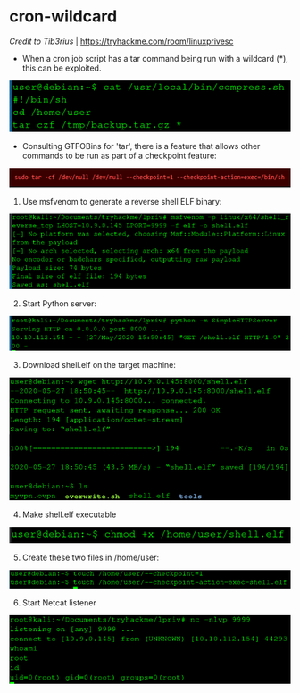 # cron-wildcard

*Credit to Tib3rius* | https://tryhackme.com/room/linuxprivesc

* When a cron job script has a tar command being run with a wildcard (\*), this can be exploited.

[![Image of compress](https://github.com/kam1n0/cron-wildcard/blob/master/tmp_upload/compress.png)]()

* Consulting GTFOBins for 'tar', there is a feature that allows other commands to be run as part of a checkpoint feature:

[![Image of gtfobins](https://github.com/kam1n0/cron-wildcard/blob/master/tmp_upload/gtfobins.png)](#)

1) Use msfvenom to generate a reverse shell ELF binary:

[![Image of msfvenom](https://github.com/kam1n0/cron-wildcard/blob/master/tmp_upload/msfvenom.png)](#)

2) Start Python server:

[![Image of pyserver](https://github.com/kam1n0/cron-wildcard/blob/master/tmp_upload/pyserver.png)](#)

3) Download shell.elf on the target machine:

[![Image of wget](https://github.com/kam1n0/cron-wildcard/blob/master/tmp_upload/wget.png)](#)

4) Make shell.elf executable

[![Image of chmod](https://github.com/kam1n0/cron-wildcard/blob/master/tmp_upload/chmod.png)](#)

5) Create these two files in /home/user:

[![Image of checkpoint](https://github.com/kam1n0/cron-wildcard/blob/master/tmp_upload/checkpoint.png)](#)

6) Start Netcat listener

[![Image of nc_nlvp](https://github.com/kam1n0/cron-wildcard/blob/master/tmp_upload/nc_nlvp.png)](#)
